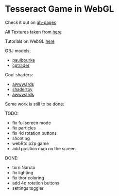 # Tesseract Game in WebGL

Check it out on [gh-pages](https://xmanatee.github.io/tesseract)

All Textures taken from [here](https://3dtextures.me/category/lava)

Tutorials on WebGL [here](https://developer.mozilla.org/en-US/docs/Web/API/WebGL_API/Tutorial/Getting_started_with_WebGL)

OBJ models:
* [paulbourke](http://paulbourke.net/dataformats/obj/)
* [cgtrader](https://www.cgtrader.com/free-3d-models)


Cool shaders:
* [awwwards](https://www.awwwards.com/inspiration/58308d3fe138233cb758f091)
* [shadertoy](https://www.shadertoy.com/view/4dGyRt)
* [awwwards](https://www.awwwards.com/inspiration/5978541ae1382310dd5a78fa)

Some work is still to be done:

TODO:
* fix fullscreen mode
* fix particles
* fix 4d rotation buttons
* shooting
* webRtc p2p game
* add position map on the screen


DONE:
* turn Naruto
* fix lighting
* fix thor coloring
* add 4d rotation buttons
* settings toggler
